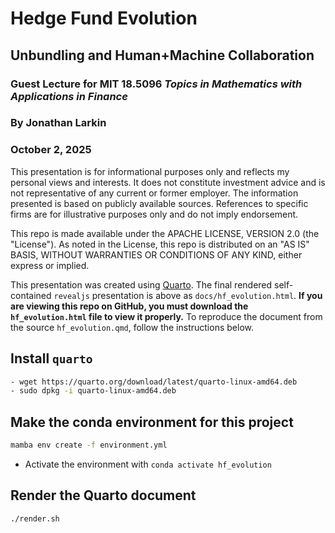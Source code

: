 # Hedge Fund Evolution
## Unbundling and Human+Machine Collaboration
### Guest Lecture for MIT 18.5096 *Topics in Mathematics with Applications in Finance*
### By Jonathan Larkin
### October 2, 2025

This presentation is for informational purposes only and reflects my personal views and interests. It does not constitute investment advice and is not representative of any current or former employer. The information presented is based on publicly available sources. References to specific firms are for illustrative purposes only and do not imply endorsement.

This repo is made available under the APACHE LICENSE, VERSION 2.0 (the "License"). As noted in the License, this repo is distributed on an "AS IS" BASIS, WITHOUT WARRANTIES OR CONDITIONS OF ANY KIND, either express or implied.

This presentation was created using [Quarto](https://quarto.org/). The final rendered self-contained `revealjs` presentation is above as `docs/hf_evolution.html`. **If you are viewing this repo on GitHub, you must download the `hf_evolution.html` file to view it properly.** To reproduce the document from the source `hf_evolution.qmd`, follow the instructions below.


## Install `quarto`

```bash
- wget https://quarto.org/download/latest/quarto-linux-amd64.deb
- sudo dpkg -i quarto-linux-amd64.deb
```

## Make the conda environment for this project

```bash
mamba env create -f environment.yml
```
- Activate the environment with `conda activate hf_evolution`

## Render the Quarto document

```bash
./render.sh
```